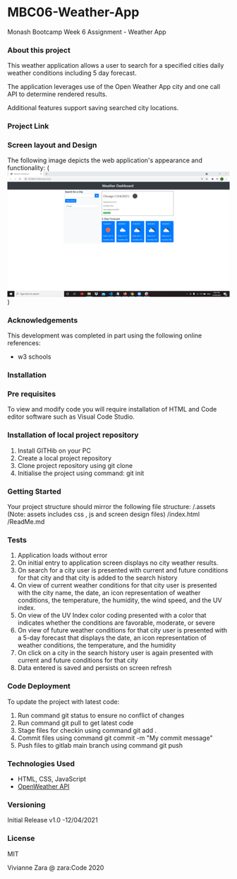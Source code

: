 # MBC06-Weather-App

Monash Bootcamp Week 6 Assignment - Weather App

### About this project

This weather application allows a user to search for a specified cities daily weather conditions including 5 day forecast.

The application leverages use of the Open Weather App city and one call API to determine rendered results.

Additional features support saving searched city locations.

### Project Link

### Screen layout and Design

The following image depicts the web application's appearance and functionality:
(![Workday Schedule Screen Design](https://github.com/vvnnzar/MBC06-Weather-App/blob/main/assets/screen%20design/screen%20design.PNG))

### Acknowledgements

This development was completed in part using the following online references:

- w3 schools

### Installation

### Pre requisites

To view and modify code you will require installation of HTML and Code editor software such as Visual Code Studio.

### Installation of local project repository

1. Install GITHib on your PC
2. Create a local project repository 
3. Clone project repository using git clone
4. Initialise the project using command: git init

### Getting Started

Your project structure should mirror the following file structure:
/.assets (Note: assets includes css , js and screen design files)
/index.html
/ReadMe.md

### Tests

1. Application loads without error
2. On initial entry to application screen displays no city weather results.
3. On search for a city user is presented with current and future conditions for that city and that city is added to the search history
4. On view of current weather conditions for that city user is presented with the city name, the date, an icon representation of weather conditions, the temperature, the humidity, the wind speed, and the UV index.
5. On view of the UV Index color coding presented with a color that indicates whether the conditions are favorable, moderate, or severe
6. On view of future weather conditions for that city user is presented with a 5-day forecast that displays the date, an icon representation of weather conditions, the temperature, and the humidity
7. On click on a city in the search history user is again presented with current and future conditions for that city
8. Data entered is saved and persists on screen refresh

### Code Deployment

To update the project with latest code:

1. Run command git status to ensure no conflict of changes
2. Run command git pull to get latest code
3. Stage files for checkin using command git add .
4. Commit files using command git commit -m "My commit message"
5. Push files to gitlab main branch using command git push

### Technologies Used

* HTML, CSS, JavaScript
* [OpenWeather API](https://openweathermap.org/api) 

### Versioning

Initial Release v1.0 -12/04/2021

### License

MIT

Vivianne Zara @ zara:Code 2020
